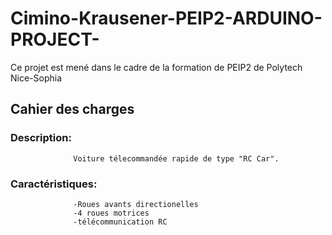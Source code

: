 # Cimino-Krausener-PEIP2-ARDUINO-PROJECT-
Ce projet est mené dans le cadre de la formation de PEIP2 de Polytech Nice-Sophia

## Cahier des charges
### Description: 
                  Voiture télecommandée rapide de type "RC Car".  
### Caractéristiques: 
                  -Roues avants directionelles
                  -4 roues motrices
                  -télécommunication RC
